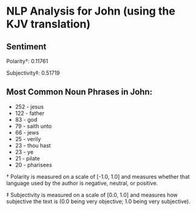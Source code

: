 # NLP Analysis for John (using the KJV translation)

## Sentiment

Polarity†: 0.11761

Subjectivity‡: 0.51719

## Most Common Noun Phrases in John:

 * 252	-  jesus
 * 122	-  father
 * 83	-  god
 * 79	-  saith unto
 * 66	-  jews
 * 25	-  verily
 * 23	-  thou hast
 * 23	-  ye
 * 21	-  pilate
 * 20	-  pharisees


† Polarity is measured on a scale of [-1.0, 1.0] and measures whether that language used by the author is negative, neutral, or positive.

‡ Subjectivity is measured on a scale of [0.0, 1.0] and measures how subjective the text is (0.0 being very objective; 1.0 being very subjective).
